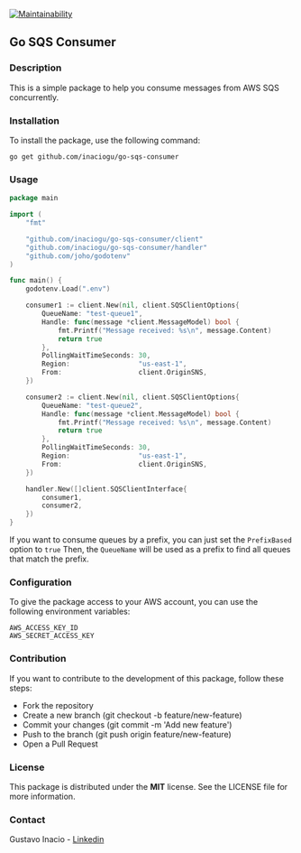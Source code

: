 [![Maintainability](https://api.codeclimate.com/v1/badges/9693cf5c61dc08d04fd5/maintainability)](https://codeclimate.com/github/inaciogu/go-sqs-consumer/maintainability)

## Go SQS Consumer

### Description
This is a simple package to help you consume messages from AWS SQS concurrently.

### Installation
To install the package, use the following command:

``````shell
go get github.com/inaciogu/go-sqs-consumer
``````

### Usage

``````go
package main

import (
	"fmt"

	"github.com/inaciogu/go-sqs-consumer/client"
	"github.com/inaciogu/go-sqs-consumer/handler"
	"github.com/joho/godotenv"
)

func main() {
	godotenv.Load(".env")

	consumer1 := client.New(nil, client.SQSClientOptions{
		QueueName: "test-queue1",
		Handle: func(message *client.MessageModel) bool {
			fmt.Printf("Message received: %s\n", message.Content)
			return true
		},
		PollingWaitTimeSeconds: 30,
		Region:                 "us-east-1",
		From:                   client.OriginSNS,
	})

	consumer2 := client.New(nil, client.SQSClientOptions{
		QueueName: "test-queue2",
		Handle: func(message *client.MessageModel) bool {
			fmt.Printf("Message received: %s\n", message.Content)
			return true
		},
		PollingWaitTimeSeconds: 30,
		Region:                 "us-east-1",
		From:                   client.OriginSNS,
	})

	handler.New([]client.SQSClientInterface{
		consumer1,
		consumer2,
	})
}
``````
If you want to consume queues by a prefix, you can just set the `PrefixBased` option to `true` Then, the `QueueName` will be used as a prefix to find all queues that match the prefix.

### Configuration
To give the package access to your AWS account, you can use the following environment variables:

``````shell
AWS_ACCESS_KEY_ID
AWS_SECRET_ACCESS_KEY
``````

### Contribution
If you want to contribute to the development of this package, follow these steps:

- Fork the repository
- Create a new branch (git checkout -b feature/new-feature)
- Commit your changes (git commit -m 'Add new feature')
- Push to the branch (git push origin feature/new-feature)
- Open a Pull Request

### License
This package is distributed under the **MIT** license. See the LICENSE file for more information.

### Contact
Gustavo Inacio - [Linkedin](https://linkedin.com/in/inaciogu)